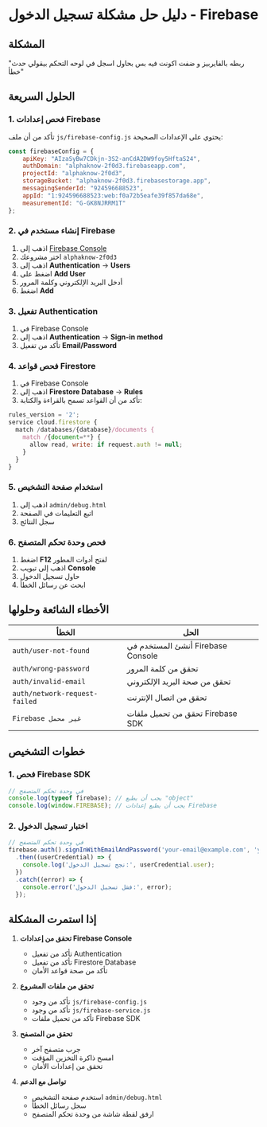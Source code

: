 # دليل حل مشكلة تسجيل الدخول - Firebase

## المشكلة
"ربطه بالفايربيز و ضفت اكونت فيه بس بحاول اسجل في لوحه التحكم بيقولي حدث خطأ"

## الحلول السريعة

### 1. فحص إعدادات Firebase
تأكد من أن ملف `js/firebase-config.js` يحتوي على الإعدادات الصحيحة:

```javascript
const firebaseConfig = {
    apiKey: "AIzaSyBw7CDkjn-3S2-anCdA2DW9foy5HftaS24",
    authDomain: "alphaknow-2f0d3.firebaseapp.com",
    projectId: "alphaknow-2f0d3",
    storageBucket: "alphaknow-2f0d3.firebasestorage.app",
    messagingSenderId: "924596688523",
    appId: "1:924596688523:web:f0a72b5eafe39f857da68e",
    measurementId: "G-GK8NJRRM1T"
};
```

### 2. إنشاء مستخدم في Firebase
1. اذهب إلى [Firebase Console](https://console.firebase.google.com)
2. اختر مشروعك `alphaknow-2f0d3`
3. اذهب إلى **Authentication** → **Users**
4. اضغط على **Add User**
5. أدخل البريد الإلكتروني وكلمة المرور
6. اضغط **Add**

### 3. تفعيل Authentication
1. في Firebase Console
2. اذهب إلى **Authentication** → **Sign-in method**
3. تأكد من تفعيل **Email/Password**

### 4. فحص قواعد Firestore
1. في Firebase Console
2. اذهب إلى **Firestore Database** → **Rules**
3. تأكد من أن القواعد تسمح بالقراءة والكتابة:

```javascript
rules_version = '2';
service cloud.firestore {
  match /databases/{database}/documents {
    match /{document=**} {
      allow read, write: if request.auth != null;
    }
  }
}
```

### 5. استخدام صفحة التشخيص
1. اذهب إلى `admin/debug.html`
2. اتبع التعليمات في الصفحة
3. سجل النتائج

### 6. فحص وحدة تحكم المتصفح
1. اضغط **F12** لفتح أدوات المطور
2. اذهب إلى تبويب **Console**
3. حاول تسجيل الدخول
4. ابحث عن رسائل الخطأ

## الأخطاء الشائعة وحلولها

| الخطأ | الحل |
|-------|------|
| `auth/user-not-found` | أنشئ المستخدم في Firebase Console |
| `auth/wrong-password` | تحقق من كلمة المرور |
| `auth/invalid-email` | تحقق من صحة البريد الإلكتروني |
| `auth/network-request-failed` | تحقق من اتصال الإنترنت |
| `Firebase غير محمل` | تحقق من تحميل ملفات Firebase SDK |

## خطوات التشخيص

### 1. فحص Firebase SDK
```javascript
// في وحدة تحكم المتصفح
console.log(typeof firebase); // يجب أن يطبع "object"
console.log(window.FIREBASE); // يجب أن يطبع إعدادات Firebase
```

### 2. اختبار تسجيل الدخول
```javascript
// في وحدة تحكم المتصفح
firebase.auth().signInWithEmailAndPassword('your-email@example.com', 'your-password')
  .then((userCredential) => {
    console.log('نجح تسجيل الدخول:', userCredential.user);
  })
  .catch((error) => {
    console.error('فشل تسجيل الدخول:', error);
  });
```

## إذا استمرت المشكلة

1. **تحقق من إعدادات Firebase Console**
   - تأكد من تفعيل Authentication
   - تأكد من تفعيل Firestore Database
   - تأكد من صحة قواعد الأمان

2. **تحقق من ملفات المشروع**
   - تأكد من وجود `js/firebase-config.js`
   - تأكد من وجود `js/firebase-service.js`
   - تأكد من تحميل ملفات Firebase SDK

3. **تحقق من المتصفح**
   - جرب متصفح آخر
   - امسح ذاكرة التخزين المؤقت
   - تحقق من إعدادات الأمان

4. **تواصل مع الدعم**
   - استخدم صفحة التشخيص `admin/debug.html`
   - سجل رسائل الخطأ
   - ارفق لقطة شاشة من وحدة تحكم المتصفح 